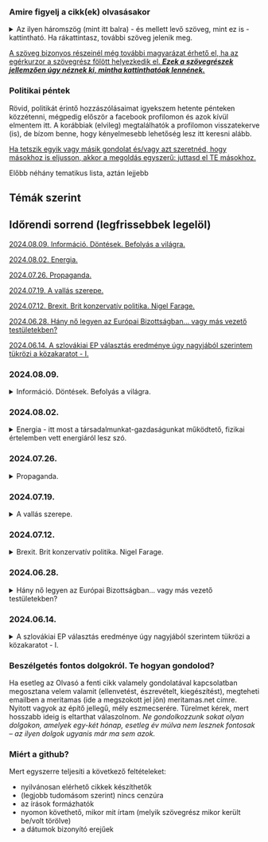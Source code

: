### Amire figyelj a cikk(ek) olvasásakor

<details>
<summary>Az ilyen háromszög (mint itt balra) - és mellett levő szöveg, mint ez is - kattintható. Ha rákattintasz, további szöveg jelenik meg.</summary>
Ezez a szövegek jellemzően bővebben kifejtik egyik vagy másik fő gondolatot. Azért szerkesztem meg így, hogy gyorsan tudj haladni a cikk lényegének elolvasásával, ha azt az adott gondolatot már jól ismered és/vagy nem hat neked furcsán.  
Viszont, ha esetleg a gondolat új neked és/vagy furcsán hat, furcsa érzésed van miatta, úgy érzed, valamiért az adott gondolat nem tetszik, de nem tudod egyből megmondani, hogy miért, akkor tudsz olvasni hozzá egy bővebb kifejtést, ami közelebb vezethet ahhoz, hogy rájöjj, miért érezted furcsának az adott gondolatot.
  <details>
  <summary>Emellett, érdekesek lehetnek a plusz gondolatuk... </summary>
  ...önmagukért is, de a cikk szerkesztésekor nem gondoltam úgy, hogy feltétlenül szükség van rájuk a fő mondanivalóm megértéséhez.
 </details> 
</details>

[id0]: ## "Az ilyenkor megjelenő információ tartalma pedig  
\- vagy tényekből, hivatkozásokból áll  
\- vagy magyarázza, hova vezet a link, ha a szöveg kattintható és rákattintanál,  
\- esetleg pusztán plusz gondolatok, viszont nem volt lehetséges vagy alkalmas megoldani ilyen háromszöggel, mint fentebb használtam."

[A szöveg bizonyos részeinél még további magyarázat érhető el, ha az egérkurzor a szövegrész fölött helyezkedik el. ***Ezek a szövegrészek jellemzően úgy néznek ki, mintha kattinthatóak lennének.***][id0]

### Politikai péntek
Rövid, politikát érintő hozzászólásaimat igyekszem hetente pénteken közzétenni, mégpedig először a facebook profilomon és azok kívül elmentem itt. 
A korábbiak (elvileg) megtalálhatók a profilomon visszatekerve (is), de bízom benne, hogy kényelmesebb lehetőség lesz itt keresni alább.

[miertoszdmeg]: ## "Arra jó eséllyel évezredeket is hiába várnánk, hogy bármelyik nagy cégnak akár az algoritmusa, akár a munkatársai a nekünk tetsző gondolatokat hozzák helyzetbe. Ők ugyanis ehhez túlságosan el vannak foglalva azzal, hogy a *nekik* tetsző gondolatokat terjesszék. :)"

[Ha tetszik egyik vagy másik gondolat és/vagy azt szeretnéd, hogy másokhoz is eljusson, akkor a megoldás egyszerű: juttasd el TE másokhoz.][miertoszdmeg]

Előbb néhány tematikus lista, aztán lejjebb 

## Témák szerint



## Időrendi sorrend (legfrissebbek legelöl)

[lnk20240809]: https://github.com/meritamas/cikkek/blob/main/2024.06.14.-politikai-pentek.md#20240809 ""
[2024.08.09. Információ. Döntések. Befolyás a világra.][lnk20240809]

[lnk20240802]: https://github.com/meritamas/cikkek/blob/main/2024.06.14.-politikai-pentek.md#20240802 ""
[2024.08.02. Energia.][lnk20240802]

[lnk20240726]: https://github.com/meritamas/cikkek/blob/main/2024.06.14.-politikai-pentek.md#20240726 ""
[2024.07.26. Propaganda.][lnk20240726]

[lnk20240719]: https://github.com/meritamas/cikkek/blob/main/2024.06.14.-politikai-pentek.md#20240719 ""
[2024.07.19. A vallás szerepe.][lnk20240719]

[lnk20240712]: https://github.com/meritamas/cikkek/blob/main/2024.06.14.-politikai-pentek.md#20240712 ""
[2024.07.12. Brexit. Brit konzervatív politika. Nigel Farage.][lnk20240712]

[lnk20240628]: https://github.com/meritamas/cikkek/blob/main/2024.06.14.-politikai-pentek.md#20240628 ""
[2024.06.28. Hány nő legyen az Európai Bizottságban... vagy más vezető testületekben?][lnk20240628]

[lnk20240614]: https://github.com/meritamas/cikkek/blob/main/2024.06.14.-politikai-pentek.md#20240614 ""
[2024.06.14. A szlovákiai EP választás eredménye úgy nagyjából szerintem tükrözi a közakaratot - I.][lnk20240614]

###  2024.08.09.

<details> <summary> Információ. Döntések. Befolyás a világra.</summary>
&nbsp;

[lnk20240802]: https://github.com/meritamas/cikkek/blob/main/2024.06.14.-politikai-pentek.md#20240802 ""
Előzmény: [2024.07.26. Propaganda.][lnk20240726]
  
A jó információ beszerzésének nehézsége. 
  
**Régen nehéz volt jó informcióhoz jutni, mert kevés volt az elérhető információ**. **Most is nehéz jó információhoz jutni**. Jelenleg azért, mert ugyan rengeteg információ elérhető, de **_számunkra_ haszontalan információból nagyságrendekkel több van, mint _számunkra_ hasznosból**, így nehéz a kiválasztani, melyik információ alapján hozza a döntéseit az ember.
  
Jó, ha látjuk, hogy **nincs végtelen időnk e földön**, s hogy azzal, hogy valamivel (sokat) foglalkozunk, óhatatlanul más tevékenységektől vesszük el az időnket. Ha például órákat és napokat töltök a klímaváltozás kutatásával, nem biztos, hogy a legjobb, hisz a klímaváltozásra nekem mint egyénnek nincs sok ráhatásom, és közben olyan dolgoktól veszem el az időt, amivel ténylegesen tehetnék is valamit. Tehát: jó megfontolni, milyen információk megszerzéséért vesződik az ember...
  
**Jól tesszük, ha**
1. azonosítjuk, mely döntéseinknek - potenciális tetteinknek - van/lehet komoly következménye a saját és környezetünk életére ("mi az, amit tulajdonképpen meg is tehetnék, hogy jobbá tegyek valamit itten?")
2. majd ez alapján azt, hogy melyek a jó döntés meghozatalalához a legszükségesebb információk ("na de mit tegyek ezek a területen? mit kellene tudnom, hogy rájöhessek, mi a legjobb döntés, amit hozni tudok - és végre is tudok (!) hajtani - +ebben+ a helyzetben, amiben +én jelenleg+ vagyok?")
3. ezen információk beszerzésére rászánjuk a szükséges energiát, alaposságot és kitartást ("a sok propagandából és egyéb katyvaszból - ha kell, a sorok között olvasva - rájövünk, kb. mi lehet az igazság")
4. meghozzuk és végrehajtjuk a jó döntést ("akkor is, ha..." <mindenki behelyettesítheti ide azt, ami őt vissza szokta tartani a cselekvéstől>)
5. a többi információra, amire igazából nincs szükségünk, nem szánunk túl sok időt és energiát (sőt, akár "védekezünk ellenük", tudatosan kerüljük azokat) - ahogy egyik barátom mondaná: azok csak összezavarnak...

<details><summary>Házzászólás</summary>
&nbsp;

  
Ez egy tömör és hasznos írás. Valóban ami a legfontosabb az életünkben az az, hogy saját magunkat, családunkat, közösségünket érintő kérdésekkel, problémákkal foglalkozzunk a legtöbbet és keveset olyan dolgokkal melyekre kevés vagy semmilyen rahatásunk nincs vagy nem tudjuk semmilyen formában befolyásolni.
Így ami erőteljes hatással van életünkre, ott keressük a helyes válaszokat a sok zavaros információ közül és tegyünk fel kérdéseket, és ami lényeges folyamatosan vizsgáljuk meg magunkat és igyekezzünk mindig javítani valamit kis lépésekben.

**Válasz.**
  
Szia, köszönöm. Az elismerés mindig jól esik...
  
...egyébként sokminden tanulható a Te írásaidból is, és többet is olvastam már. Viszont sokszor éppen a fenti elvek miatt nem olvasom el, ha látok egy újat. Sokszor már a címből tudom, hogy nem akarom elolvasni, mert nem fog tartalmazni számomra itt és most releváns új információt.
  
Mondok egy példát: gyakran írsz az ún. háttérhatalomról. Nagy alapossággal kutatod a részleteket. Én viszont úgy vagyok vele, hogy teljesen világos, hogy vannak a háttérben erők, amik/amelyek igyekeznek befolyásolni a dolgokat, és gyakran sikerrel is járnak. Azt is látom, hogy általában azonosulok a céljaikkal, az irány, amelyben mozgatni igyekszenek a világot, jellemzően nincs a tetszésemre.
  
*De mit tegyek?*
  
Nem támogatom a hatalom központosítását, gyakorlatilag semmilyem ürüggyel. A másik oldalon lebeszélni valamiről, ha attól a lehetőségek decentralizációját remélem, meglehetősen nehéznek találnád. Viszont nem látom, hogy mit tudnék tenni ezzel kapcsolatban ezen felül, vagy hogy mit tehetnék másképp attól, hogy ismerek egy-két nevet, dátumot. Ehhez a döntéshez tehát rendelkezem elegendő információval, tehát a plusz részletek, bár a természetes érdeklődésemre számot tarthatnak, a tetteimet nem tudnák befolyásolni tovább. Így legtöbbször inkább eltekintek tőlük és más fele irányítom a figyelmemet.
  
</details>
</details>

###  2024.08.02.

<details> <summary> Energia - itt most a társadalmunkat-gazdaságunkat működtető, fizikai értelemben vett energiáról lesz szó.</summary>
&nbsp;
  
**Mi lenne a legjobb forrása az emberi tevékenységhez szükséges energiának?** Felsorolok néhány lehetőséget:
<ul>
<li> Fa </li>
<li> Fosszilis üzemanyagok (kőszén, kőolaj, esetleg földgáz) </li>
<li> Nukleáris (maghasadás) </li>
<li> Vízerőművek </li>
<li> Napenergia </li>
<li> Szélenergia </li>
</ul>
  
Előre bocsátom, hogy az életem során néhányszor már azt hittem, megtaláltam a legjobb választ erre a kérdésre. Aztán újabb ismeretek rávezettek, hogy a korábbi álláspontom mégsem volt annyira jó. Vagy mondjuk így: jó volt a maga módján, de volt hátutütője is, amit korábban nem vettem kellőképp figyelembe. Valahogy így: "Oké, hogy az adott alternatíva ebből és ebből a szempontból jó... de ezen és ezen a másik területen pedig kifejezetten ártalmas..."
  
Egy valamiben talán mégiscsak biztos lehetek: **ha valaki védeni szeretné a környezetet (Földet), ártani nem árthat azzal, ha a saját életében ügyel rá, hogy ne pazarolja az energiát**. Jó, ha ránéz a dolgok rejtett energiaköltségére is (nemcsak azt nézem, hogy épp most mennyit fogyaszt a dolog, amikor látom, hanem utánajárok annak is, mennyi energia volt létrehozni az adott dolgot + alkatrészeket stb.). **De ezen felül? Mindennek, ami eszembe jut, van pro és kontra oldala...** 
  
Mit jelent ez nekem, itt és most? Ezt: **valószínűleg nem használ, ha egyik vagy másik alternatívába beleszeretünk**, és a többi alternatívát eleve kizárjuk. Nem használ az sem, ha megvetünk, ellenségként kezelünk valakit pusztán azért, mert más energiaforrásban gondolkodik.
<details> <summary> Heti kérdés: a kedves Olvasó szerint melyik a legjobb választás (akár a fentiekből, akár fent nem felsorolt energiaforrások közül)?</summary>

  **1. hozzászólás**: 
  
Van egy-két reményteli forrás, lehetőség: geotermikus energia, fúziós energia, vagy még biztonságosabb atomerőművek. A lényeg szerintem az, hogy stabil forrás legyen, nem ingadozó teljesítménnyel. Hátránya hogy nagyon képzett szakemberek kellenek hozzá meg ki kell építeni, fel kell építeni ezeket. A most meglévők előnye hogy a jelenlegi technológiai tudás mellett ezeket sikerült létrehozni és működnek, de ezekre nem lehet alapozni az áramszolgáltatást elsősorban az ingadozó teljesítmény miatt.
Mindig mindenben a befektetők döntenek akik a tőkét adják és elvárják a profitot. Szerintem az most egy jó dolog hogy nem csak a nyugati államok fejlesztenek, így olyan projektekbe, kísérletekbe is lehet kezdeni pl. Ázsiában, melyekre a nyugati államokban nem adnának pénzt.
  
  **Válasz**.
  
Hasadásos előművek: tudsz valamilyen olyan technológiáról, amivel elkerülhető nagy mennyiségű nehézvíz (deutérium) képződése? (Ha jól tudom viszonylag nagy bizonyossággal állítható az eddig ismert tudományos eredmények alapján, hogy a magasabb deutériumszint nagyon ártalmas a mitokondriumainkra nézve...)
  
Fúziós technológiát e tekintetben nem ismerem - tehát hogy termelne-e deutériumot és ha igen, számottevő mértékben-e.
Geotermikus energia - kitermelhető lenne az emberiség szükségleteihez hasonlítható nagyságrendben?

  **2. hozzászólás**: 
  
Úgy gondolom hogy minden energiatermelő rendszert, erőművet ott kell kialakítani ahol az a legmegfelelőbb. Tehát a szélerőmű legyen pl a tengereken, ahol erős szél fúj állandóan, és ne ott ahol fölösleges. A geotermikus ott, ahol erre alkalmas pl. Izlandon így fűtenek. Atomerőmű ott ahol lehet stb. Ahol most is rengeteg a szén ott ezzel oldják meg, ahol gáz van, ott azzal. Amin változtatni kell azaz, hogy ne kerüljön metán a légkörbe, tehát ezeket kellene korlátozni. Illetve a létrehozott erőmű legyártása ne kerüljön több energiába mint ami termel, ill. hulladéka ne legyen károsabb mint előtte, hiszen akkor minek legyártani, hogy újabb súlyos problémát okozzunk? Pl. A naperőművek esetében ez fontos kérdés.
  
A deutériummal kapcsolatban nem tudok mit írni, mert nem tudom kikerül e a rendszerből vagy csak ott van vagy semlegesíthető e. De előállítása nem nehéz.
  
  **Válasz**.
  
Ésszerű, amit írsz, Tamás. Ami megragadott leginkább, az ez a rész:
"a létrehozott erőmű legyártása ne kerüljön több energiába mint ami termel, ill. hulladéka ne legyen károsabb mint előtte, hiszen akkor minek legyártani, hogy újabb súlyos problémát okozzunk..."
Bennem felmerült ez a kérdés az atomerőművek kapcsán is: nem gyártanak-e igen veszélyes hulladékot. Az ellenzők jelenleg, ha jól tudom, pont ezzel érvelnek: hogy a hilladék probémája nincs igazánm hosszútávon, fenntarthatóan megoldva.
  
  **Viszontválasz**
  
Minden egyes ágazat esetén elmondható, hogy amennyiben nagyon sok pénzt belefektetnek, ebből sok pénz jut fejlesztésekre, új technológiákra, egyre több szakember lesz, egyre több fejlesztő, újító. Amikor elindult ez az atomprogram, akkor nyilván nagyon sok hulladékot termeltek, melyet nagyon rosszul kezeltek, idővel mindez folyamatosan javult. Mára oda jutott a technológia, hogy jól tudják kezelni a hulladékot, de nyilvánvalóan vannak még hibái, pl. úgy tudom, hogy hegyek mélyébe rejtik a hulladékot. De a hulladék mérete is csökkenőben van, és tárolása is egyre jobban megoldott. Ahogy haladnak az évek, úgy egyre jobb és hatékonyabb tehát ennek a hulladéknak a megoldása, kezelése és ez javulni fog a jövőben. Veszélyesnek veszélyes, ez egyértelmű, hiszen nukleáris hulladékról van szó.

</details>
</details>

###  2024.07.26.

<details> <summary> Propaganda. </summary>
&nbsp;

<ul>
<li> Ha a facebookon a hírfolyamban meglátsz egy posztot, miért épp az a poszt van ott? <b>Ki tette oda? A facebook.</b> Miért? Egy lehetséges ok az, hogy a poszt szerzője fizetett nekik érte. Egy másik az, hogy úgy "gondolja az algoritmusuk", hogy a poszttal valószínűleg időt fogsz tölteni, amit felhasználhatnak arra, hogy valamilyen irányba befolyásoljanak.</li>
<li> Ha a <b>Google-n</b> keresel valamilyen témában, miért pont azok a találatok jelennek meg, és miért abban a sorrendben, amiben? <b>Őnekik talán az lenne az egyedüli céljuk, hogy megtaláld, amit keresel?</b> Hogy kiegyensúlyozottan tájékozott légy? Vagy esetleg nekik is vannak más céljaik is? </li>
</ul>
  
Jó belátni, hogy az információ, amit kapunk, az nem csak úgy magától jön hozzánk. A világ szerkezetébe nincs beleépítve, hogy "magától" ellásson minket megbízható információval. **Hogyha eljut egy információ hozzánk, akkor vagy (1) mi tettünk kifejezett erőfeszítést**, hogy megszerezzük, **vagy (2) valaki más gondoskodott róla, hogy** az adott információt **megkapjuk**. Akárhogy is, az információforrás a maga által követett érdek mentén cselekszik, nem a mi elképzeléseink alapján. A világ tele van propagandával.
  
**Most akkor senkinek se higgyek?** Honnan tájékozódjak?
  
Meglepő lehet. Előfordulhat, valaki a lelkére is veszi és megsértődik. Akkor is úgy látom: **a tájékozatlanság jobb állapot, mint ha félrevezetik az embert**. Tehát, igen, inkább legyek tájékozatlan, mint félretájékozott. Az egyik kézenfekvő előnye a tájékozatlanságnak az, hogy megspórolom azt az időt, amit különféle információforrások böngészésével töltenék...

<details> <summary>Heti kérdés: Szerintetek melyek azok a témák, amelyekben az emberek leggyakrabban félretájékoztottak?</summary>
  
  **1. hozzászólás**: 
  
Bogár László egyszer azt mondta, hogy a rendszerváltás idején amikor minden apróságnak jelentősége volt, mivel egy teljesen új rendszert kellett kiépíteni és ehhez új törvényeket kellett alkotni, nem az volt a baj, hogy a parlament képviselőinek nem állt rendelkezésükre elegendő információ, hanem az volt a baj hogy szándékosan hamis információkat terjesztettek bizonyos körök annak érdekében, hogy a számukra megfelelő irányba tereljék a rendszerváltást és haszonélvezői legyenek. Ahogyan ez meg is történt.
  
A mai korban a legnagyobb érték az információ, és aki a valódi információval rendelkezik, és van ereje, képessége, az szándékosan manipulálni, hamisítani, elhallgattatni vagy elhallgatni fogja ezt, mivel így kerül előnybe másokkal szemben. Ezért lehet sokszor egy irányba terelni a társadalmat, közösségeket stb.
  
Melyik az a téma amelyiknél a leginkább félretájékozottak az emberek? Minden ami társadalmi döntések meghozatalához szükségesek, a jövő formálásához, irányvonal kialakításához, következtetésekhez, legyen az politika, tudományok, történelem és hasonlók.
  
Valamint leginkább az eredetünk, kik vagyunk hogy jöttünk létre, hogy fejlődtünk, mire vagyunk képesek ugyanúgy a fejlődéstörténet, a darwini elmélet ugyanis lyukas számtalan esetben, de a vallási rész is, mint teremtéstörténet fura. Emellett vallási dolgokban nagyon erős a félretájékozottság. Lehetne sorolni, pl. egészséggel kapcsolatos kérdések
  
Egyéni tájékozatlanság- tapasztalom mindezt, számtalan téma van, melyhez gyűjtök információkat, adatokat, stb. és minden esetben tudom, hogy ha átfogóbb képet szeretnék akkor sokkal de sokkal több mindenre lenne szükség, és sokszor érzem, hogy inkább bele se mentem volna, mert jobb nem tudni ezekről mint tudni valamit ami nem elég, vagy félrevezető lehet, vagy nem biztos hogy hiteles és folyton keresni a hitelest, mert elég pár apróság, rossz következtetés és akkor az ezekre adott válaszok is hibásak lesznek.
  
A tájékozatlanság mellett megemliteném a helytelen következtetést. Ugyanis rendelkezhetünk teljesen igaz, hiteles információkkal, ha nem tudunk megfelelő következtetéseket levonni és nem tudjuk megfelelően értelmezni mindazt amivel rendelkezünk és ehhez megfelelően reagálni, cselekedni. Na meg sokszor olyan is felmerül, hogy szándékosan helytelen következtetéseket vonnak le, pl. tudósok, szakemberek a munkájuk megtartása, pénz, stb. miatt. De ez más téma.

  **Válasz**.
  
Mennyire tartod pontosan azt a megfogalmazást, hogy azokban a témákban félretájékozottak az emberek leginkább, amelyek a tetteiket leginkább befolyásolni képesek? Viszont lehetséges, hogy ez magától értetődő, és a továbbmehetünk arra, hogy melyek ezek a témák. Amiket felhozol, szerintem jó jelöltek. Nekem még az egészség - hogyan élj egészségesen - jut még eszembe. Amennyi - fogalmazzunk finoman - fura módon alátámasztott tétel van e téren forgalomban, hogy pusztán erről lehetne írni könyveket (és írnak is). Itt a cél, hogy miért vezetik e téren félre az embereket azok, akiknek ez hatalmukban áll, két részre bontható. (1) Sok egészségtelen dolog eladásához fűzödik érdek, amit - ha tisztában lennénk vele, milyen hatással van a szervezetünkre - a legtöbben nem vennének meg. (2) A krónikusan beteg ember igen jó jövedelemforrás, mert élete végéig gyógyszereket és különféle kezeléseket lehet neki eladni. (3) Talán még egy harmadik: a krónikusan beteg ember függ a rendszertől oly módon, ahogy egy egészséges ember nem. Így könnyebben irányítható.
  
Fontos még megjegyezni, hogy tényleg vannak "véleményes" kérdések - amelyekre ésszerű erőfeszítéssel nem lehet konkluzíve eldönteni, mi a helyes válasz. Amikor félretájékozottakról beszélek, nem arra gondolok, hogy van egy véleményes kérdés, és az illető más választ ad rá, mint én. Arra gondolok, hogy tényleg tudható, hogy az adott kérdésre az a bizonyos válasz nem kellően megalapozott, mégis úgy hiszi és/vagy hirdeti az érintett, mintha bizonyított tény lenne.
  
Ami a Te munkásságodat illeti: amit itt írtam, az érvényes a legtöbb emberre a legtöbb témában. Viszont: az igazság megismeréséből sok jó származhat, és könnyen lehet, hogy bizonyos embereknek az egyik legfontosabb küldetésévé válik ebben az életben. Persze, ha valaki képes és hajlandó beletenni az alaposságot, önkritikát, önreflexiót és alázatot stb.
  
Ami viszont ide kívánkozik még: ha meg is ismerted az igazságot: mire mész vele? Te beleteszel éveket az életedből, és leírod a kutatásaid eredményeit, a legtöbb ember viszont vagy elutasítja, mert nincs összhangban az ő (jól, vagy - és inkább az utóbbi az igaz - kevésbé jól megalapozott) nézetével, vagy pedig nem foglalkozik vele, mert úgy látja, nincs ideje rá.
  
  **Viszontválasz**
  
Az egészséget én is írtam mert eszembe jutott hogy talán az a leginkább ilyen kérdés: egészség, táplálkozás, de nem csak testi, hanem szellemi és lelki táplálkozás. Erről majd írok nemsokára.
  
Tetteiket leginkább befolyásolni képesek- nyilván ezekre kell hatni a leginkább, és úgy, hogy ne legyen gyanús a ráhatás, tehát mindig úgy állítják be, hogy mindez a te érdekedben történik, vagy bűntudatkeltés a célja pl. hogy könnyebbé, kényelmesebbé váljon az életed, finomabb legyen amit eszel, vagy most jön ugye a környezettudatosság, ha nem ezt veszed akkor szennyező vagy, nem fogadott el, akkor környezetpusztító vagy stb.
Gyakorlatilag mindig minden arról szól mennyi pénzt tudnak rajtad keresni, de úgy, hogy úgy élj, hogy egy folyamatos lefelé tartó spirálba kerülj, amit alig érzékelsz. Tehát mindig úgy egyél, úgy gondolkozz, cselekedj, érezz, éld az életed hogy picit rosszabb lesz minden, és ezt ugye ha észreveszed megpróbálod javítani. És a javítás kerül nagyon sok időbe pénzbe energiába, de vajon valóban megjavitod, helyrehozod? És itt jön be az igazi félrevezetés, hiszen nem az a cél hogy teljesen egészséges legyen az ember testileg lelkileg szellemileg hanem mindig legyen valami baja, amit megpróbál javítani (vagy nem, mert nem érdekli és inkább rontja, de az pénzbe kerül)
  
</details>
</details>

###  2024.07.19.

<details> <summary> A vallás szerepe. </summary>
&nbsp;

Bár tisztában vagyok vele, hogy lehet különbséget tenni közöttük, de itt a vallást, világnézetet és ideológiát egy kalap alá veszem.
  
A konzervatív oldalon ott a kereszténység mint vallás és annak alapelveire épülő világnézet. Kevesebbet gondolunk viszont arra, hogy **a progresszív olalon is megvan a maguk vallása**, és persze annak alaptételeire épített világnézet.
  
A teljesség igénye nélkül.
  
**Sok keresztény tudja, hogy a Biblián alapul a vallása, de maga nem olvassa a Bibliát**, vagy ha olvassa is, nem erőlteti meg magát, hogy meg is értse, hanem úgy van vele, hogy bár nyilván jó lenne olvasni és megérteni, de az erre hivatottak - a papok - úgyis megmondják, hogy az adott helyzetben hogyan kell a Bibliát érteni, és mit kell tenni.
  
**Sok progresszív tudja, hogy az ő széndioxid kibocsátással kapcsolatos nézete egy nemzetközi tudóstársaság - az IPCC - által néhány évente közzétett jelentés tartalmán alapul, de maga nem olvassa az IPCC jelentést**, vagy ha olvassa is, nem erőlteti meg magát, hogy meg is értse, hanem úgy van vele, hogy bár nyilván jó lenne olvasni és megérteni, de az erre hivatottak - aktivisták, politikacsinálók, szakértők - úgyis megmondják, hogy az adott helyzetben hogyan kell az IPCC jelentést érteni, és mit kell tenni.
  
**A fentiek közül egyik meggyőződése, tenniakarása és irányultsága sem belső forrásból fakad, hanem másokra** - akiket tekintélynek tart - **vezethető vissza**. 
  
Nem tévedek nagyot, ha azt állítom: **az egyik is, és a másik is vallásos meggyőződésre alapozza a véleményét és tetteit**. 
  
Nem tudom, hogy inkább nevetséges vagy sajnálni való, ha közülük az egyik lenézi a másikat, és a saját meggyőződését jobbnak, igaz hitre/tudományra alapulónak, megalapozottabbnak tartja a másikénál.
</details>

###  2024.07.12.

<details> <summary> Brexit. Brit konzervatív politika. Nigel Farage. </summary>
&nbsp;
  
Ezt a témát nem könnyű egy-két bekezdésből álló posztokra felbontani. Írok hát picit több gondolatot egymás után, hátha a végén úgy látja majd az olvasó, hogy volt valami értelme...
<ul>
<li> <b>Nigel Farage már legalább 1999-től aktívan kampányolt azért, hogy az Egyesült Királyság elhagyja az EU-t</b>; az ügy legnagyobb szószólója volt.</li>
<li> Az EU-ból való kilépés gondolata 2015-re jelentős társadalmi támogatásnak örvendett, főleg Angliában, amikor az akkor hivatalban levő <b>David Cameron konzervatív párti miniszterelnök</b> többek között <b>azzal kampányolt, hogy </b> ha többséget szerez új kormánya megalakításához a parlamenti választáson, akkor <b>lehetővé teszi népszavazás megtartását az EU-ból való kilépésről (Brexit)</b>. Megkapta a többséget. Állta a szavát.</li>
<li> 2016-ban, amikor a Brexit-referendumot tartották, a brit Konzervatív Párt krémje, köztük <b>Cameron miniszterelnök - bár az ő pártjuk volt kormányon és tette lehetővé a referendum megtartását - nem akarta a kilépést, és kampányolt a bennmaradás mellett</b>.</li>
<li> <b>Ennek ellenére a szavazók többsége a kilépés mellett döntött</b> (Nigel Farage mellett Boris Johnson konzervatív politikus, London volt főpolgármestere, későbbi miniszterelnök nevét szeretném itt említeni, mint akik a kilépés mellett tették le a voksukat és kampányoltak.)</li>
<li> Ezután a kormányzó konzervatív pártiak jelentős részt egy ideig, úgy tűnik, keresték a lehetőségét annak, hogy valahogy visszacsinálják ezt az eredményt (David Cameron után a korábban szintén a bennmaradás mellett kampányoló Theresa Mayt választották miniszterelnöknek), majd <b>kénytelen-kelletlen, elkezdtek úgy tenni, mintha a Brexit megvalósításán dolgozának</b>. </li>
<li> <b>Közben teltek az évek.</b></li>
<li> 2019-et írunk. Az időközben már lemondott May utódja, <b>Boris Johnson</b> konzervatív párti miniszterelnök <b>2019-ben azt ígérte, megvalósítja a brexitet</b>. Ő a konzervatív pártnak a brexit mellett kampányoló részéhez tartozott, így lehetett hinni, hogy hisz is benne és talán végre (3 évvel a referendum után) meg is valósítja.</li>
<li> <b>Viszont Johnson elképzeléseit a saját pártjából is akadályozták</b>, emellett a konzervatív pártnak nem volt többsége a parlamentben, így néhány kisebb párthoz tartozó képviselő szavazatára mindig szükségük volt törvények elfogadásához, a határozathozatalhoz.</li>
<li> <b>Mivel az akkori parlamenti erőviszonyok mellett nem tudtak mozdulni se előre, se hátra, végül előrehozott választásokban egyeztek meg.</b> </li>
<li> <b>Ismét színre lép Nigel Farage, aki</b> aggódott azért, hogy a nagynehezen elért Brexit-döntést akár vissza is csinálhatják, ha Johnsonék vereséget szenvednek, így <b>úgy keverte a kártyákat, hogy maximalizálja a Konzervatív Párt esélyeit</b>. Ezen a választáson <b>a Konzervatív Párt kényelmes többséghez jutott, nem kis részben Nigel Farage és az általa vezetett Brexit Párt választási kampányban tett lépéseinek</b>. (A lényeg egyszerűen, közelítve ez: abban a körzetben indulatak el, ahol az indulásuk növelte a konzervatív párti jelölt esélyeit, ahol viszont az indulásuk a konzervatív párti jelöltet gyengítette volna, pl. mert inkább tőle vitt volna el szavazatokat, ott visszaléptek.)</li>
<li> <b>Boris Johnson tehát megkapta a kellő mandátumot, meg tudta csinálni a Brexitet.</b> Nem örült mindenki egyöntetűen annak, ahogy sikerült megcsinálnia, de tény, hogy megcsinálták, megkötötték a szerződést, az Egyesület Királyság kilépett az EU-ból. </li>
<li> Jött a covid. A kormányzás közben különféle turbulenciák (és befolyásos párttársai jelentős részének ellene történő szervezkedése) <b>lemondásra kényszerítették Johnsont</b>. </li>
<li> Helyette előbb Liz Truss jött, aki nagyon rövid idő után - elődjéhez hasonló okokból - szintén lemondásra kényszerült, majd jött Rishi Sunak. Nem figyeltem közelről ebben az időben a brit politikát, de <b>talán a "kormányzati szenvedés" a legjobb kifejezés, amit lehet használni arra, ami következett</b>.</li>
<li> Nem tudom, mire gondolhattak, mire nem a Konzervatív Pártban a 2024-es választásra készülve, de a közvéleménykutatások alakulása alapján körülbelül az lett volna a legesélyesebb reménységük, hogy a szavazóik nagy része kénytelen-kelletlen ismét leszavaz majd rájuk, és bár a Munkáspárt nyert volna így is, az akkori konzervatív párti képviselőik nagy része beülhetett volna a - nehéz időkben egyébként is jóval kényelmesebb - ellenzéki padsorokba.</li>
<li> Viszont <b>Nigel Farage ismét a színre lépett</b>. Azt mondta, hogy a Munkáspárt győzelme - bár véleménye szerint nem lesz megérdemelt - már borítékolható, viszont <b>a Konzervatív Párt már alkalmatlan a szerepe betöltésére, nem hogy hiteles kormánypárt, hanem hiteles ellenzék se tud lenni</b>: nem hisznek ők már igazából semmiben, nem tudják már képviselni azokat a régi konzervatív értékeket, mint "család, közösség és ország", amiben Farage is hisz, és amiben az ország polgárainak többsége szerinte szintén hisz. Nem ésszerű már tőlük remélni a megújulást, kaptak rengeteg esélyt, és megmutatták, hogy alkalmatlanok a teljesítésre, és a megújulásra is; úgy tűnik, hogy a párt annyira tönkrement, hogy inkább további belharcok várhatók, mozdulni továbbra se tudnak majd jó irányba. </li>
<li> Farage hozzátette még, hogy nem azért harcolt annyit az ország függetlenségének a visszanyeréséért, hogy utána Londonban elbaltázzák az előttük álló lehetőségeket. Ha már egyszer Brüsszeltől visszakapták az önkormányzás jogát, ideje lenne azt rendesen csinálni... </li>
<li> Tehát Farage és csapata, ezúttal már új, <b>Reform párt</b> néven, elindult a választáson, ahány körzetben csak tudtak, mindenki más, így a Konzervatív Párt ellenében is. <b>A meghirdetett cél az volt, hogy többmillió szavazatot szerezzenek, és hídfőállást alakíthassanak ki a parlamentben, amely igazi hiteles ellenzéke lesz majd a munkáspárti kormánynak, majd 2029-re egy országos mozgalmat szervezzenek a ottani politika működésének valódi változása érdekében</b>.</li>
<li> Az eredmény most mindenesetre az lett, hogy több mint 4 millió szavazatot kaptak, ami a választási rendszer és a szavazatok eloszlása miatt 5 mandátumra lett nekik elég a parlamentben. (Összehasonlítás: Munkáspárt 9.7M szavazat : 411 mandátum, Konzervatív Párt 6.8M szavazat : 121 mandátum, Liberális Demokrata Párt 3.5M szavazat : 72 mandátum - bár igazságtalannak tűnhet a sok szavazathoz képest a pusztán 5 mandátum, de úgy tűnik, sokkal jobbra nem is számítottak, ismerték ők a választási rendszert is, és azt is, hogy az ő szavazóik hogyan oszlanak meg az egyes körzetek között.)</li>
<li> Nigel Farage, úgy tűnik, elégedett lehet. A meghirdetett célját elérte, ezúttal is, hasonlóan az Egyesült Királyság EU-ból való kiléptetéséhez, amit szintén kitűzött, és amit - bár hosszabb időre volt szükség hozzá - korábban szintén elért. Hogy sikerül-e a 2029-ra meghirdetett céljait is elérnie, <b>hogy lesz-e és ha igen, milyen konzervatív politizálás az Egyesült Királyságban 2029-ben, e sorok írásakor még bőven a jövő zenéje</b>b. Mindenesetre érdekes lesz majd figyelni.</li>
</ul>

[petersonfarage1]: https://www.youtube.com/watch?v=al0yjeXj8d4 ""
[Ezen a videón][petersonfarage1] Jordan Peterson interjúvolja meg Farage-t, amiben jól érthetően elmond sokmindent abból és azzal kapcsolatban, amit fentebb írtam.
</details>

###  2024.06.28.

<details> <summary> Hány nő legyen az Európai Bizottságban... vagy más vezető testületekben? </summary>
&nbsp;
  
Ursula von der Leyen 5 évvel ezelőtt bejelentette, hogy az általa vezetett európai bizottságban ugyanannyi nő lesz, mint férfi. És, amennyire tudom, keresztül is vitte. Vannak, akik ezért éjjenezték, vannak, akik bírálták. Attól még így lett.
  
**Na, de mennyi lenne a jó? Hány nő legyen ilyen helyeken? Miért épp 50%? Miért ne mindjárt 60% vagy 70%? Vagy miért nem elegendő a 30% vagy 40%?**
  
Kezdem ezzel: nem tudom a választ. Viszont nem is érdekel túlzottan, mert **ez így egy rossz kérdés**, és az erre szánt figyelem elvesztegetett energiával jár.
  
Röviden. Ha múlik ***valami is*** azon, kik vannak egy vezető testületben... ha valami lényeges dolog jobb vagy rosszabb lesz annak függvényében, hogy mennyire jó képességű tagokból áll egy vezetés... akkor arra volna jó törekednünk, hogy **a legjobb képességű embereket válasszuk meg oda... akiktől a legjobb döntéseket, a legjobb kiállást stb. remélhetjük...** legyenek akár férfiak, akár nők. 
  
Nem tudom, kik lennének a legjobb európai biztosok képességeik alapján, így azt se tudom, hány % lenne köztük a nő, de ha a jelöltek nemére fókuszálunk, valószínűleg sosem tudjuk meg...
  
**Akik azt mondják, hogy egy jobb képességű jelölt helyett egy kevésbé jó képességűt kell választani a neme miatt... nem szexisták ők?**
</details>

###  2024.06.14. 
<details> <summary> A szlovákiai EP választás eredménye úgy nagyjából szerintem tükrözi a közakaratot - I. </summary>
&nbsp;
  
**Nem jutott be a Magyar Szövetség.** 
      
Már egy ideje az az érzésem, hogy **ezt a szlovákiai magyar parlamenti képviselet dolgot nem kellene erőltetni**. A dolog nem olyan egyszerű, hogy az itteni magyar politikusok alkalmatlanok/rosszul kampányoltak, illetve ha majd helyettük alkalmasabbakat választanak/jobban fognak kampányolni, akkor meglesz. **Nem biztos, hogy volt/van reális esélyük.** 
  
Szét tudnám írni, és könnyen lehet, hogy valamikor a jövőben egy pénteki napon szét fogom, de a lényeg ez: sok, magát magyarnak tartó embernek más prioritásai vannak. **Három példa illusztrációnak**: 
<ul>
  <li>"háború" vagy "béke" / "USA-párti" vagy "USA-ellenes" beállítottság</li>
  <li>a világra és a társadalomra a kereszténység és nemzetállamok lencséjén vagy modern ideológiák és a globalizmus lencséjén keresztül tekintünk</li>
  <li> nehéz helyzetben levők esetén a szociális politika</li>
</ul>
  
**Úgy látom, nagyon valószínű, hogy nincs elegendő kereslet jelenleg egy magyar parlamenti képviseletre. Ha pl. a fenti kérdésekben nem foglal állást ez a párt, akkor azt kockáztatja, hogy senki se szívesen szavaz rá. Ha állást foglal, akkor azok nagy része, akik pl. a fenti kérdésekben más álláspontra helyezkednek, nem fog szavazni rá. Lehet, hogy bárhogy foglalnak állást, nem lesz meg az 5%.** Nem tudom mennyire érthető, de most nem akarok hosszan írni. 
  
Nem azt mondom, hogy ne próbálják meg, ha reális igényt látnak majd a jövőben, de a jelenlegi helyzetben másra helyezhetnék a hangsúlyt.
</details>


### Beszélgetés fontos dolgokról. Te hogyan gondolod?
Ha esetleg az Olvasó a fenti cikk valamely gondolatával kapcsolatban megosztana velem valamit (ellenvetést, észrevételt, kiegészítést), megteheti emailben a meritamas (ide a megszokott jel jön) meritamas.net címre. Nyitott vagyok az építő jellegű, mély eszmecserére.
Türelmet kérek, mert hosszabb ideig is eltarthat válaszolnom. *Ne gondolkozzunk sokat olyan dolgokon, amelyek egy-két hónap, esetleg év múlva nem lesznek fontosak – az ilyen dolgok ugyanis már ma sem azok.*

### Miért a github?
Mert egyszerre teljesíti a következő feltételeket:<ul>
<li>nyilvánosan elérhető cikkek készíthetők</li>
<li>(legjobb tudomásom szerint) nincs cenzúra</li>
<li>az írások formázhatók</li>
<li>nyomon követhető, mikor mit írtam (melyik szövegrész mikor került be/volt törölve)</li>
<li>a dátumok bizonyító erejűek</li>
</ul>
